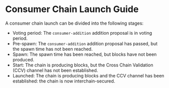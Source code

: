 # Consumer Chain Launch Guide

A consumer chain launch can be divided into the following stages:

* Voting period: The `consumer-addition` addition proposal is in voting period.
* Pre-spawn: The `consumer-addition` addition proposal has passed, but the spawn time has not been reached.
* Spawn: The spawn time has been reached, but blocks have not been produced.
* Start: The chain is producing blocks, but the Cross Chain Validation (CCV) channel has not been established.
* Launched: The chain is producing blocks and the CCV channel has been established: the chain is now interchain-secured.
